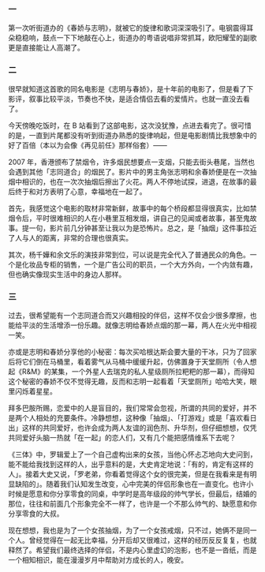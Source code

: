 ### 一

第一次听街道办的《春娇与志明》，就被它的旋律和歌词深深吸引了。电钢震得耳朵稳稳响，鼓点一下下地敲在心上，街道办的粤语说唱非常抓耳，欧阳耀莹的副歌更是直接能让人高潮了。

### 二

很早就知道这首歌的同名电影是《志明与春娇》，是十年前的电影了，但是看了下影评，叙事比较平淡，节奏也不快，是适合情侣去看的爱情片。也就一直没去看了。

今天傍晚吃饭时，在 B 站看到了这部电影，这次没犹豫，点进去看完了。很可惜的是，一直到片尾都没有听到街道办熟悉的旋律响起，但是电影剧情比我想象中的好了百倍（本以为会像《再见前任》那样俗套）——

2007 年，香港颁布了禁烟令，许多烟民想要点一支烟，只能去街头巷尾，当然也会遇到其他「志同道合」的烟民了。影片中的男主角张志明和余春娇便是在一次抽烟中相识的，也在一次次抽烟后擦出了火花。两人不停地试探，进退，在故事的最后终于和对方表明了心意，幸福地在一起了。

首先，我感觉这个电影的取材非常新鲜，故事中的每个桥段都显得很真实，比如禁烟令后，平时很难相识的人在小巷里互相发烟，讲自己的见闻或者故事，甚至鬼故事。提一句，影片前几分钟甚至让我以为是恐怖片。总之，是「抽烟」这件事拉近了人与人的距离，非常的合理也很真实。

其次，杨千嬅和余文乐的演技非常到位，可以说是完全代入了普通民众的角色。一个是化妆品专柜的销售，一个是广告公司的职员，一个大方外向，一个内敛有趣，但也确实像现实生活中的身边人那样。

### 三

过去，很希望能有一个志同道合而又兴趣相投的伴侣，这样不仅会少很多摩擦，也能给平淡的生活增添一份乐趣。就像志明给春娇点烟的那一幕，两人在火光中相视一笑。

亦或是志明和春娇分享他的小秘密：每次买哈根达斯会要大量的干冰，只为了回家后将它们倒在马桶里，看着雾气从马桶中缓缓升起，仿佛置身于天堂厕所（令人想起《R&M》的某集，一个外星人去瑞克的私人星级厕所拉粑粑的那一幕），而得知这个秘密的春娇不仅不觉得无趣，反而和志明一起看着「天堂厕所」哈哈大笑，眼里闪烁着星星。

拜多巴胺所赐，恋爱中的人是盲目的，我们常常会忽视，所谓的共同的爱好，并不是两个人相处的充要条件。冷静想想，这种像「抽烟」、「打游戏」或是「喜欢看日出」这样的共同爱好，也许会成为两人友谊的润色剂、升华剂，但仔细想想，仅凭共同爱好头脑一热就「在一起」的恋人们，又有几个能把感情维系下去呢？

《三体》中，罗辑爱上了一个自己虚构出来的女孩，当他心怀忐忑地向大史问到，能不能给我找到这样的人，出乎意料的是，大史肯定地说：「有的，肯定有这样的人」。接着大史又说，「罗老弟，你看着觉得这个女的很完美，但是在我看来是有明显缺陷的」。随着我们认知发生改变，心中完美的伴侣形象也在一直变化。也许小时候是愿意和你分享零食的同桌，中学时是高年级段的帅气学长，但最后，结婚的那位，往往和前面几个形象完全不一样了，也许是一个不那么帅气的、缺愿意和你分享零食的大叔。

现在想想，我也是为了一个女孩抽烟，为了一个女孩戒烟，只不过，她俩不是同一个人。曾经觉得在一起无比幸福，分开后却又很难过，这样的经历反反复复，也就释然了。希望我们最终选择的伴侣，不是内心里虚幻的泡影，也不是一沓纸，而是一个相知相识，能在漫漫岁月中帮助对方成长的人，晚安。

